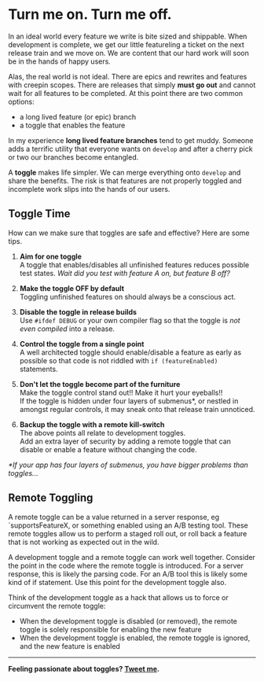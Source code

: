 Turn me on. Turn me off.
========================
In an ideal world every feature we write is bite sized and shippable. When development is complete, we get our little featureling a ticket on the next release train and we move on. We are content that our hard work will soon be in the hands of happy users.

Alas, the real world is not ideal. There are epics and rewrites and features with creepin scopes. There are releases that simply **must go out** and cannot wait for all features to be completed. At this point there are two common options:

- a long lived feature (or epic) branch 
- a toggle that enables the feature

In my experience **long lived feature branches** tend to get muddy. Someone adds a terrific utility that everyone wants on `develop` and after a cherry pick or two our branches become entangled.

A **toggle** makes life simpler. We can merge everything onto `develop` and share the benefits. The risk is that features are not properly toggled and incomplete work slips into the hands of our users.

Toggle Time
-----------
How can we make sure that toggles are safe and effective? Here are some tips.

1. **Aim for one toggle**  
A toggle that enables/disables all unfinished features reduces possible test states. *Wait did you test with feature A on, but feature B off?*

1. **Make the toggle OFF by default**  
Toggling unfinished features on should always be a conscious act.

1. **Disable the toggle in release builds**  
Use `#ifdef DEBUG` or your own compiler flag so that the toggle is *not even compiled* into a release.

1. **Control the toggle from a single point**  
A well architected toggle should enable/disable a feature as early as possible so that code is not riddled with `if (featureEnabled)` statements.

1. **Don't let the toggle become part of the furniture**  
Make the toggle control stand out!! Make it hurt your eyeballs!!  
If the toggle is hidden under four layers of submenus*, or nestled in amongst regular controls, it may sneak onto that release train unnoticed.

1. **Backup the toggle with a remote kill-switch**  
The above points all relate to development toggles.  
Add an extra layer of security by adding a remote toggle that can disable or enable a feature without changing the code.

_*If your app has four layers of submenus, you have bigger problems than toggles..._

Remote Toggling
---------------

A remote toggle can be a value returned in a server response, eg `supportsFeatureX, or something enabled using an A/B testing tool. These remote toggles allow us to perform a staged roll out, or roll back a feature that is not working as expected out in the wild.

A development toggle and a remote toggle can work well together. Consider the point in the code where the remote toggle is introduced. For a server response, this is likely the parsing code. For an A/B tool this is likely some kind of if statement. Use this point for the development toggle also.


Think of the development toggle as a hack that allows us to force or circumvent the remote toggle: 

- When the development toggle is disabled (or removed), the remote toggle is solely responsible for enabling the new feature
- When the development toggle is enabled, the remote toggle is ignored, and the new feature is enabled

-----

**Feeling passionate about toggles? [Tweet me](https://twitter.com/kentios).**
